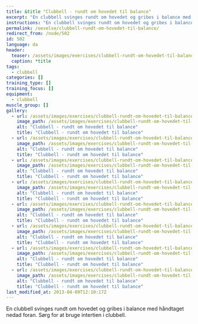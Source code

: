 ```yaml
---
title: &title "Clubbell - rundt om hovedet til balance"
excerpt: "En clubbell svinges rundt om hovedet og gribes i balance med håndtaget nedad foran."
instructions: "En clubbell svinges rundt om hovedet og gribes i balance med håndtaget nedad foran."
permalink: /oevelse/clubbell-rundt-om-hovedet-til-balance/
redirect_from: /node/502
id: 502
language: da
header:
  teaser: /assets/images/exercises/clubbell-rundt-om-hovedet-til-balance-0-320.jpg
  caption: *title
tags:
  - clubbell
categories: []
training_type: [] 
training_focus: []
equipment:
  - clubbell
muscle_group: []
gallery:
  - url: /assets/images/exercises/clubbell-rundt-om-hovedet-til-balance-0.jpg
    image_path: /assets/images/exercises/clubbell-rundt-om-hovedet-til-balance-0-320.jpg
    alt: "Clubbell - rundt om hovedet til balance"
    title: "Clubbell - rundt om hovedet til balance"
  - url: /assets/images/exercises/clubbell-rundt-om-hovedet-til-balance-1.jpg
    image_path: /assets/images/exercises/clubbell-rundt-om-hovedet-til-balance-1-320.jpg
    alt: "Clubbell - rundt om hovedet til balance"
    title: "Clubbell - rundt om hovedet til balance"
  - url: /assets/images/exercises/clubbell-rundt-om-hovedet-til-balance-2.jpg
    image_path: /assets/images/exercises/clubbell-rundt-om-hovedet-til-balance-2-320.jpg
    alt: "Clubbell - rundt om hovedet til balance"
    title: "Clubbell - rundt om hovedet til balance"
  - url: /assets/images/exercises/clubbell-rundt-om-hovedet-til-balance-3.jpg
    image_path: /assets/images/exercises/clubbell-rundt-om-hovedet-til-balance-3-320.jpg
    alt: "Clubbell - rundt om hovedet til balance"
    title: "Clubbell - rundt om hovedet til balance"
  - url: /assets/images/exercises/clubbell-rundt-om-hovedet-til-balance-4.jpg
    image_path: /assets/images/exercises/clubbell-rundt-om-hovedet-til-balance-4-320.jpg
    alt: "Clubbell - rundt om hovedet til balance"
    title: "Clubbell - rundt om hovedet til balance"
  - url: /assets/images/exercises/clubbell-rundt-om-hovedet-til-balance-5.jpg
    image_path: /assets/images/exercises/clubbell-rundt-om-hovedet-til-balance-5-320.jpg
    alt: "Clubbell - rundt om hovedet til balance"
    title: "Clubbell - rundt om hovedet til balance"
  - url: /assets/images/exercises/clubbell-rundt-om-hovedet-til-balance-6.jpg
    image_path: /assets/images/exercises/clubbell-rundt-om-hovedet-til-balance-6-320.jpg
    alt: "Clubbell - rundt om hovedet til balance"
    title: "Clubbell - rundt om hovedet til balance"
  - url: /assets/images/exercises/clubbell-rundt-om-hovedet-til-balance-7.jpg
    image_path: /assets/images/exercises/clubbell-rundt-om-hovedet-til-balance-7-320.jpg
    alt: "Clubbell - rundt om hovedet til balance"
    title: "Clubbell - rundt om hovedet til balance"
last_modified_at: 2013-04-09T12:10:17Z
---
```


En clubbell svinges rundt om hovedet og gribes i balance med håndtaget nedad foran. Sørg for at bruge intertien i clubbell.

